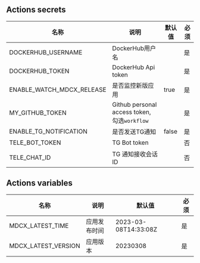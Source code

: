 ## Actions secrets

| 名称 | 说明 | 默认值 | 必须 |
| ---- | ---- | ------ | ---- |
| DOCKERHUB_USERNAME | DockerHub用户名 |  | 是 |
| DOCKERHUB_TOKEN | DockerHub Api token |  | 是 |
| ENABLE_WATCH_MDCX_RELEASE | 是否监控新版应用 | true | 是 |
| MY_GITHUB_TOKEN | Github personal access token, 勾选`workflow` |  | 是 |
| ENABLE_TG_NOTIFICATION | 是否发送TG通知 | false | 是 |
| TELE_BOT_TOKEN | TG Bot token |  | 否 |
| TELE_CHAT_ID | TG 通知接收会话ID |  | 否 |

## Actions variables
| 名称 | 说明 | 默认值 | 必须 |
| ---- | ---- | ------ | ---- |
| MDCX_LATEST_TIME | 应用发布时间 | 2023-03-08T14:33:08Z | 是 |
| MDCX_LATEST_VERSION | 应用版本 | 20230308 | 是 |
